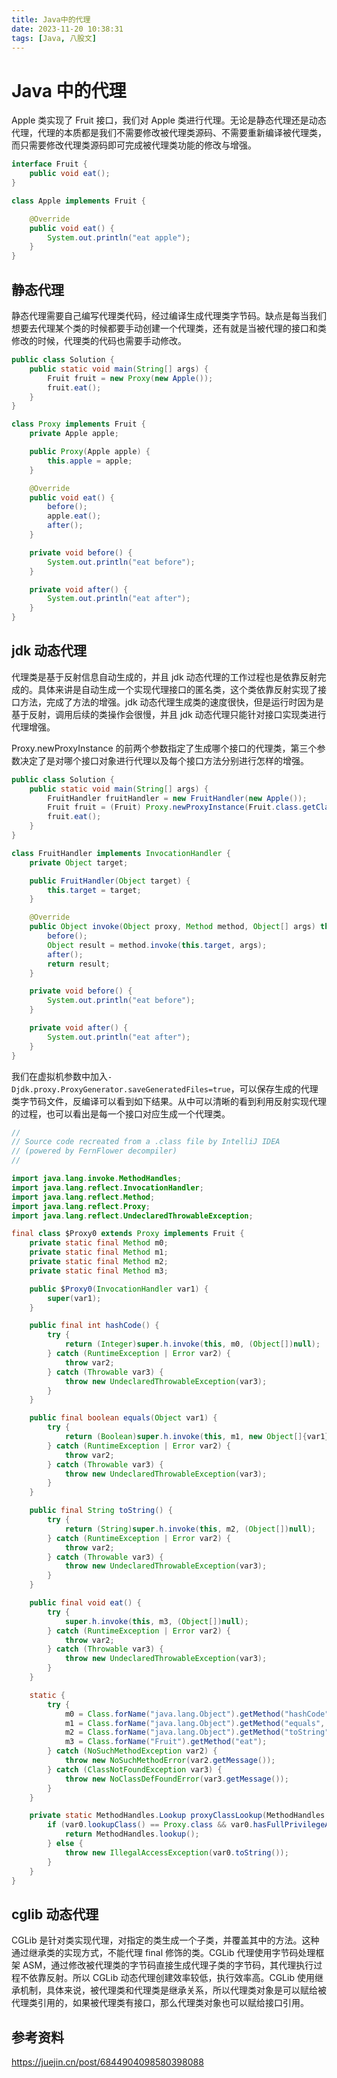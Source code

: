 ```yaml
---
title: Java中的代理
date: 2023-11-20 10:38:31
tags: [Java, 八股文]
---
```


# Java 中的代理

Apple 类实现了 Fruit 接口，我们对 Apple 类进行代理。无论是静态代理还是动态代理，代理的本质都是我们不需要修改被代理类源码、不需要重新编译被代理类，而只需要修改代理类源码即可完成被代理类功能的修改与增强。

```java
interface Fruit {
    public void eat();
}

class Apple implements Fruit {

    @Override
    public void eat() {
        System.out.println("eat apple");
    }
}
```

## 静态代理

静态代理需要自己编写代理类代码，经过编译生成代理类字节码。缺点是每当我们想要去代理某个类的时候都要手动创建一个代理类，还有就是当被代理的接口和类修改的时候，代理类的代码也需要手动修改。

```java
public class Solution {
    public static void main(String[] args) {
        Fruit fruit = new Proxy(new Apple());
        fruit.eat();
    }
}

class Proxy implements Fruit {
    private Apple apple;

    public Proxy(Apple apple) {
        this.apple = apple;
    }

    @Override
    public void eat() {
        before();
        apple.eat();
        after();
    }

    private void before() {
        System.out.println("eat before");
    }

    private void after() {
        System.out.println("eat after");
    }
}
```

## jdk 动态代理

代理类是基于反射信息自动生成的，并且 jdk 动态代理的工作过程也是依靠反射完成的。具体来讲是自动生成一个实现代理接口的匿名类，这个类依靠反射实现了接口方法，完成了方法的增强。jdk 动态代理生成类的速度很快，但是运行时因为是基于反射，调用后续的类操作会很慢，并且 jdk 动态代理只能针对接口实现类进行代理增强。

Proxy.newProxyInstance 的前两个参数指定了生成哪个接口的代理类，第三个参数决定了是对哪个接口对象进行代理以及每个接口方法分别进行怎样的增强。

```java
public class Solution {
    public static void main(String[] args) {
        FruitHandler fruitHandler = new FruitHandler(new Apple());
        Fruit fruit = (Fruit) Proxy.newProxyInstance(Fruit.class.getClassLoader(), new Class[]{Fruit.class}, fruitHandler);
        fruit.eat();
    }
}

class FruitHandler implements InvocationHandler {
    private Object target;

    public FruitHandler(Object target) {
        this.target = target;
    }

    @Override
    public Object invoke(Object proxy, Method method, Object[] args) throws Throwable {
        before();
        Object result = method.invoke(this.target, args);
        after();
        return result;
    }

    private void before() {
        System.out.println("eat before");
    }

    private void after() {
        System.out.println("eat after");
    }
}
```

我们在虚拟机参数中加入`-Djdk.proxy.ProxyGenerator.saveGeneratedFiles=true`，可以保存生成的代理类字节码文件，反编译可以看到如下结果。从中可以清晰的看到利用反射实现代理的过程，也可以看出是每一个接口对应生成一个代理类。

```java
//
// Source code recreated from a .class file by IntelliJ IDEA
// (powered by FernFlower decompiler)
//

import java.lang.invoke.MethodHandles;
import java.lang.reflect.InvocationHandler;
import java.lang.reflect.Method;
import java.lang.reflect.Proxy;
import java.lang.reflect.UndeclaredThrowableException;

final class $Proxy0 extends Proxy implements Fruit {
    private static final Method m0;
    private static final Method m1;
    private static final Method m2;
    private static final Method m3;

    public $Proxy0(InvocationHandler var1) {
        super(var1);
    }

    public final int hashCode() {
        try {
            return (Integer)super.h.invoke(this, m0, (Object[])null);
        } catch (RuntimeException | Error var2) {
            throw var2;
        } catch (Throwable var3) {
            throw new UndeclaredThrowableException(var3);
        }
    }

    public final boolean equals(Object var1) {
        try {
            return (Boolean)super.h.invoke(this, m1, new Object[]{var1});
        } catch (RuntimeException | Error var2) {
            throw var2;
        } catch (Throwable var3) {
            throw new UndeclaredThrowableException(var3);
        }
    }

    public final String toString() {
        try {
            return (String)super.h.invoke(this, m2, (Object[])null);
        } catch (RuntimeException | Error var2) {
            throw var2;
        } catch (Throwable var3) {
            throw new UndeclaredThrowableException(var3);
        }
    }

    public final void eat() {
        try {
            super.h.invoke(this, m3, (Object[])null);
        } catch (RuntimeException | Error var2) {
            throw var2;
        } catch (Throwable var3) {
            throw new UndeclaredThrowableException(var3);
        }
    }

    static {
        try {
            m0 = Class.forName("java.lang.Object").getMethod("hashCode");
            m1 = Class.forName("java.lang.Object").getMethod("equals", Class.forName("java.lang.Object"));
            m2 = Class.forName("java.lang.Object").getMethod("toString");
            m3 = Class.forName("Fruit").getMethod("eat");
        } catch (NoSuchMethodException var2) {
            throw new NoSuchMethodError(var2.getMessage());
        } catch (ClassNotFoundException var3) {
            throw new NoClassDefFoundError(var3.getMessage());
        }
    }

    private static MethodHandles.Lookup proxyClassLookup(MethodHandles.Lookup var0) throws IllegalAccessException {
        if (var0.lookupClass() == Proxy.class && var0.hasFullPrivilegeAccess()) {
            return MethodHandles.lookup();
        } else {
            throw new IllegalAccessException(var0.toString());
        }
    }
}
```

## cglib 动态代理

CGLib 是针对类实现代理，对指定的类生成一个子类，并覆盖其中的方法。这种通过继承类的实现方式，不能代理 final 修饰的类。CGLib 代理使用字节码处理框架 ASM，通过修改被代理类的字节码直接生成代理子类的字节码，其代理执行过程不依靠反射。所以 CGLib 动态代理创建效率较低，执行效率高。CGLib 使用继承机制，具体来说，被代理类和代理类是继承关系，所以代理类对象是可以赋给被代理类引用的，如果被代理类有接口，那么代理类对象也可以赋给接口引用。

## 参考资料

https://juejin.cn/post/6844904098580398088
